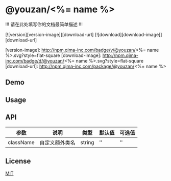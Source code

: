 # @youzan/<%= name %>

!!! 请在此处填写你的文档最简单描述 !!!

[![version][version-image]][download-url]
[![download][download-image]][download-url]

[version-image]: http://npm.qima-inc.com/badge/v/@youzan/<%= name %>.svg?style=flat-square
[download-image]: http://npm.qima-inc.com/badge/d/@youzan/<%= name %>.svg?style=flat-square
[download-url]: http://npm.qima-inc.com/package/@youzan/<%= name %>

## Demo

## Usage

## API

| 参数       | 说明      | 类型       | 默认值       | 可选值       |
|-----------|-----------|-----------|-------------|-------------|
| className | 自定义额外类名 | string  | ''          | ''          |




## License
[MIT](https://opensource.org/licenses/MIT)
